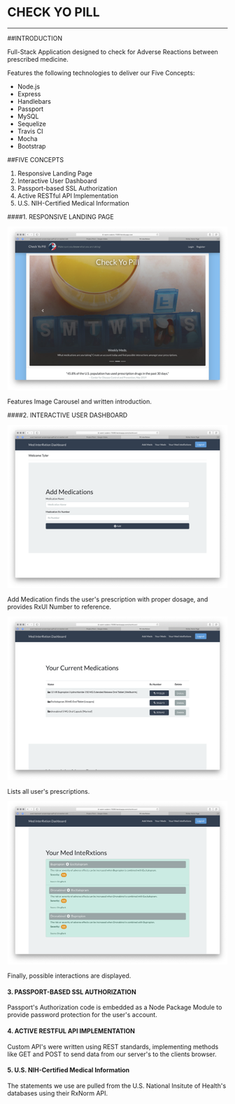 # CHECK YO PILL

------

##INTRODUCTION

Full-Stack Application designed to check for Adverse Reactions between prescribed medicine.

Features the following technologies to deliver our Five Concepts: 

- Node.js
- Express
- Handlebars
- Passport
- MySQL
- Sequelize
- Travis CI
- Mocha
- Bootstrap



##FIVE CONCEPTS

1. Responsive Landing Page
2. Interactive User Dashboard
3. Passport-based SSL Authorization
4. Active RESTful API Implementation
5. U.S. NIH-Certified Medical Information



####1.  RESPONSIVE LANDING PAGE

![1](./readme-assets/img/1.png)

Features Image Carousel and written introduction.





####2.   INTERACTIVE USER DASHBOARD

![4](./readme-assets/img/4.png)

Add Medication finds the user's prescription with proper dosage, and provides RxUI Number to reference.



![5](./readme-assets/img/6.png)

Lists all user's prescriptions.



![5](./readme-assets/img/5.png)

Finally, possible interactions are displayed.



#### 3.  PASSPORT-BASED SSL AUTHORIZATION

Passport's Authorization code is embedded as a Node Package Module to provide password protection for the user's account.



#### 4.  ACTIVE RESTFUL API IMPLEMENTATION

Custom API's were written using REST standards, implementing methods like GET and POST to send data from our server's to the clients browser.



#### 5.  U.S. NIH-Certified Medical Information

The statements we use are pulled from the U.S. National Insitute of Health's databases using their RxNorm API.